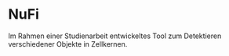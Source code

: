 NuFi
====

Im Rahmen einer Studienarbeit entwickeltes Tool zum Detektieren verschiedener Objekte in Zellkernen.
